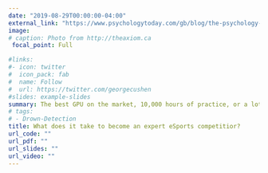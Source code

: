 ```yaml
---
date: "2019-08-29T00:00:00-04:00"
external_link: "https://www.psychologytoday.com/gb/blog/the-psychology-esports/202008/what-does-it-take-become-expert-esports-competitor"
image:
# caption: Photo from http://theaxiom.ca
 focal_point: Full

#links:
#- icon: twitter
#  icon_pack: fab
#  name: Follow 
#  url: https://twitter.com/georgecushen 
#slides: example-slides
summary: The best GPU on the market, 10,000 hours of practice, or a lot of luck? Guest author for PsychologyToday blog series.
# tags:
# - Drown-Detection
title: What does it take to become an expert eSports competitior?
url_code: ""
url_pdf: ""
url_slides: ""
url_video: ""
---
```


